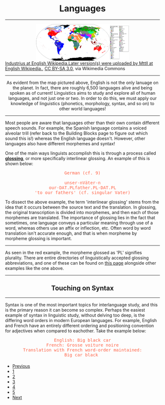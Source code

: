 <style>
img {
  display: block;
  margin-left: auto;
  margin-right: auto;
  width: 60%;
}
pre {
  color:Tomato;
  text-align:center;
  }
</style>

<h1 style="text-align:center;">Languages</h1>

<hr>

<img src="images/langmap.png" alt="World map of languages">
<a href="https://commons.wikimedia.org/wiki/File:Human_Language_Families_Map.PNG">Industrius at English Wikipedia.Later version(s) were uploaded by Mttll at English Wikipedia.</a>, <a href="http://creativecommons.org/licenses/by-sa/3.0/">CC BY-SA 3.0</a>, via Wikimedia Commons

<hr>

<p style="text-align:center;">As evident from the map pictured above, English is not the only lanuage on the planet. In fact, there are roughly 6,500 languages alive and being spoken as of current! Linguistics aims to study and explore all of human languages, and not just one or two. In order to do this, we must apply our knowledge of linguistics (phonetics, morphology, syntax, and so on) to other world languages! </p>

<hr>

<p>Most people are aware that languages other than their own contain different speech sounds. For example, the Spanish language contains a voiced alveolar trill (refer back to the Building Blocks page to figure out which sound this is!) whereas the English language doesn't. However, other languages also have different morphemes and syntax!</p>

<p>One of the main ways linguists accomplish this is through a process called <strong><u>glossing</u></strong>, or more specifically interlinear glossing. An example of this is shown below:</p>

<pre>
German (cf. 9)

unser-nVäter-n
our-DAT.PLfather.PL-DAT.PL
'to our fathers' (cf. singular Vater)
</pre>

<p>To dissect the above example, the term 'interlinear glossing' stems from the idea that it occurs between the source text and the translation. In glossing, the original transcription is divided into morphemes, and then each of those morphemes are translated. The importance of glossing lies in the fact that sometimes, one language conveys a particular meaning through use of a word, whereas others use an affix or inflection, etc. Often word by word translation isn't accurate enough, and that is when morpheme by morpheme glossing is important.</p>

<hr>

<p>As seen in the red example, the morpheme glossed as 'PL' signifies plurality. There are entire directories of linguistically accepted glossing abbreviations, and one of these can be found on <a href="https://www.eva.mpg.de/lingua/resources/glossing-rules.php">this page</a> alongside other examples like the one above.</p>

<hr>

<h2 style="text-align:center;">Touching on Syntax</h2>

<hr>

<p>Syntax is one of the most important topics for interlanguage study, and this is the primary reason it can become so complex. Perhaps the easiest example of syntax in linguistic study, without delving too deep, is the differing word orders in modern European languages. For example, English and French have an entirely different ordering and positioning convention for adjectives when compared to eachother. Take the example below:</p>

<pre>
English: Big black car
French: Grosse voiture noire
Translation with French word-order maintained:
Big car black 
</pre>


<ul class="pagination justify-content-center" style="margin:20px 0">
  <li class="page-item"><a class="page-link" href="https://skinnydini.github.io/SML5202-2021-Final/page3.html">Previous</a></li>
  <li class="page-item"><a class="page-link" href="https://skinnydini.github.io/SML5202-2021-Final/">1</a></li>
  <li class="page-item"><a class="page-link" href="https://skinnydini.github.io/SML5202-2021-Final/page2.html">2</a></li>
  <li class="page-item"><a class="page-link" href="https://skinnydini.github.io/SML5202-2021-Final/page3.html">3</a></li>
  <li class="page-item active"><a class="page-link" href="https://skinnydini.github.io/SML5202-2021-Final/page4.html">4</a></li>
  <li class="page-item"><a class="page-link" href="https://skinnydini.github.io/SML5202-2021-Final/page5.html">5</a></li>
  <li class="page-item"><a class="page-link" href="https://skinnydini.github.io/SML5202-2021-Final/page5.html">Next</a></li>
</ul>
